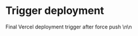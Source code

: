 # Trigger deployment


<!-- Minor update to trigger new build -->



<!-- Another minor update to trigger new build -->

F i n a l   V e r c e l   d e p l o y m e n t   t r i g g e r   a f t e r   f o r c e   p u s h  
 
\n<!-- Minor update to confirm push functionality -->\n

